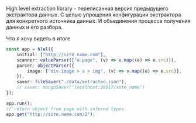 High level extraction library - переписанная версия предыдущего экстрактора данных. С целью упрощения конфигурации экстрактора для конкретного источника данных. И объединения процесса получения данных и его разбора.

Что я хочу видеть в итоге

```ts
const app = hlel({
	initial: ["http://site_name.com"],
	scanner: valueParser(["a.page", (v) => v.map((e) => e.src)]),
	parser: objectParser({
		image: ["div.image > a > img", (v) => v.map((e) => e.src)],
	}),
	saver: fileSaver("./data/extracted.json"),
	// saver: mongoSaver('localhost:28017/site_name')
});

app.run();
// return object from page with infered types
app.get("http://site.name.com/2");
```
